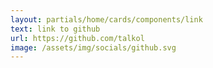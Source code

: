 ```yaml
---
layout: partials/home/cards/components/link
text: link to github
url: https://github.com/talkol
image: /assets/img/socials/github.svg
---
```


